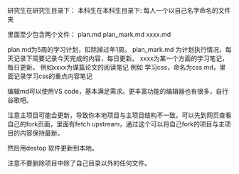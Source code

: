 研究生在研究生目录下：
本科生在本科生目录下:
每人一个以自己名字命名的文件夹

里面至少包含两个文件：
plan.md
plan_mark.md
xxxx.md

plan.md为5周的学习计划，扣除掉过年1周。
plan_mark.md 为计划执行情况，每天记录下简要记录今天完成的内容，每日更新。
xxxx为某一个方面的学习笔记，每日更新。 例如xxxx为谋篇论文的阅读笔记  例如 学习css，命名为css.md，里面记录学习css的重点内容笔记

编辑md可以使用VS code，基本满足需求。更丰富功能的编辑器也有很多，自行谷歌吧。


注意主项目可能会更新，导致你本地项目与主项目结构不一致。可以先到网页查看自己的fork页面，里面有fetch upstream，通过这个可以将自己fork的项目与主项目的内容保持最新。

然后用destop 软件更新到本地。

注意不要删除项目中除了自己目录以外的任何文件。